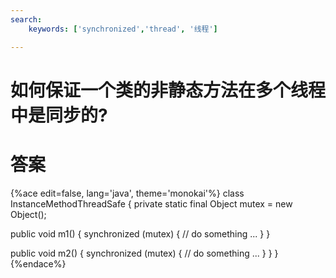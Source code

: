 ```yaml
---
search:
    keywords: ['synchronized','thread', '线程']

---
```



# 如何保证一个类的非静态方法在多个线程中是同步的?

# 答案

{%ace edit=false, lang='java', theme='monokai'%}
class InstanceMethodThreadSafe {
  private static final Object mutex = new Object();

  public void m1() {
    synchronized (mutex) {
      // do something ...
    }
  }

  public void m2() {
    synchronized (mutex) {
      // do something ...
    }
  }
}
{%endace%}